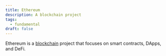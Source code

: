 ```yaml
---
title: Ethereum
description: A blockchain project
tags:
  - fundamental
draft: false
---
```


Ethereum is a [blockchain](blockchain) project that focuses on smart contracts, DApps, and DeFi.



